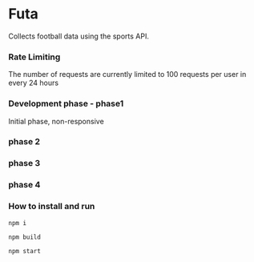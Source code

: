# Futa
Collects football data using the sports API.

### Rate Limiting 
The number of requests are currently limited to 100 requests per user in every 24 hours 

### Development phase - phase1
Initial phase, non-responsive 

### phase 2
### phase 3
### phase 4

### How to install and run
```
npm i
```
```
npm build 
```
```
npm start
```
